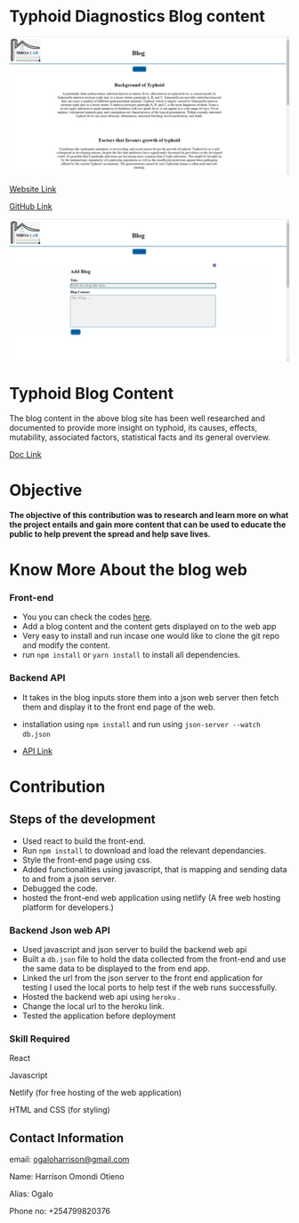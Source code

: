 


# Typhoid Diagnostics Blog content


![Typhoid Blog](./Landing%20Page.jpeg)


[Website Link](https://meek-donut-2aea1a.netlify.app/)

[GitHub Link](https://github.com/Ogalo/Typhoid-Blog-new)


![Typhoid Blog](./Add%20Blog.jpeg)


# Typhoid Blog Content


The blog content in the above blog site has been well researched and documented to provide more insight on typhoid, its causes, effects, mutability, associated factors, statistical facts and its general overview.

[Doc Link](https://docs.google.com/document/d/1jtDEbCCytfEUvRDnhR1N7i16FVsynH0B69LOTomGoec/edit#)

# Objective

**The objective of this contribution was to research and learn more on what the project entails and gain more content that can be used to educate the public to help prevent the spread and help save lives.**


# Know More About the blog web

### Front-end

- You you can check the codes [here](https://github.com/Ogalo/Typhoid-Blog-new).
- Add a blog content and the content gets displayed on to the web app
- Very easy to install and run incase one would like to clone the git repo and modify the content.
- run `npm install` or `yarn install` to install all dependencies.


### Backend API

- It takes in the blog inputs store them into a json web server then fetch them and display it to the front end page of the web.

- installation using `npm install` and run using `json-server --watch db.json`

- [API Link](https://github.com/Ogalo/Mboa-Rest-API)



# Contribution

## Steps of the development

* Used react to build the front-end.
* Run `npm install` to download and load the relevant dependancies.
* Style the front-end page using css.
* Added functionalities using javascript, that is mapping and sending data to and from a json server.
* Debugged the code.
* hosted the front-end web application using netlify (A free web hosting platform for developers.)

### Backend Json web API

* Used javascript and json server to build the backend web api
* Built a `db.json` file to hold the data collected from the front-end and use the same data to be displayed to the from end app.
* Linked the url from the json server to the front end application  for testing I used the  local ports to help test if the web runs successfully.
* Hosted the backend web api using `heroku` .
* Change the local url to the heroku link.
* Tested the application before deployment

### Skill Required

React

Javascript

Netlify (for free hosting of the web application)

HTML and CSS (for styling)



## Contact Information

 email: ogaloharrison@gmail.com

Name: Harrison Omondi Otieno

Alias: Ogalo

Phone no: +254799820376





